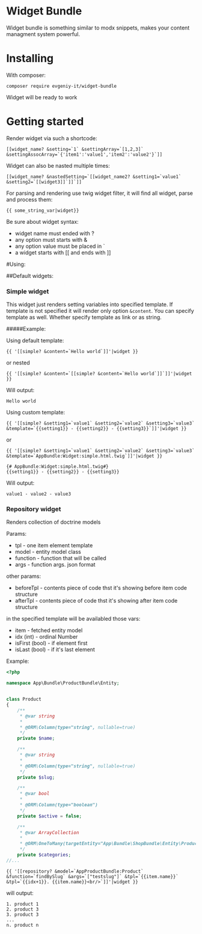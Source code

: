 Widget Bundle
==========

Widget bundle is something similar to modx snippets, makes your content managment system powerful.


# Installing

With composer:
```
composer require evgeniy-it/widget-bundle
```
Widget will be ready to work

# Getting started

Render widget via such a shortcode: 
```
[[widget_name? &setting=`1` &settingArray=`[1,2,3]` &settingAssocArray=`{'item1':'value1','item2':'value2'}`]] 
```
Widget can also be nasted multiple times:
```
[[widget_name? &nastedSetting=`[[widget_name2? &setting1=`value1` &setting2=`[[widget3]]`]]`]]
```

For parsing and rendering use twig widget filter, it will find all widget, parse and process them:
```twig
{{ some_string_var|widget}}
```

Be sure about widget syntax:

* widget name must ended with ?
* any option must starts with &
* any option value must be placed in \`
* a widget starts with [[ and ends with ]]

#Using:
   
##Default widgets:

### Simple widget

This widget just renders setting variables into specified template. If template is not specified it will render only option `&content`.
You can specify template as well. Whether specify template as link or as string.

#####Example:

Using default template:
```twig
{{ '[[simple? &content=`Hello world`]]'|widget }}
```
or nested
```twig
{{ '[[simple? &content=`[[simple? &content=`Hello world`]]`]]'|widget }}
```
Will output:
```
Hello world
```
Using custom template:
```twig
{{ '[[simple? &setting1=`value1` &setting2=`value2` &setting3=`value3` &template=`{{setting1}} - {{setting2}} - {{setting3}}`]]'|widget }}
```
or
```twig
{{ '[[simple? &setting1=`value1` &setting2=`value2` &setting3=`value3` &template=`AppBundle:Widget:simple.html.twig`]]'|widget }}
```
```twig
{# AppBundle:Widget:simple.html.twig#}
{{setting1}} - {{setting2}} - {{setting3}}
```

Will output:
```
value1 - value2 - value3
```

### Repository widget

Renders collection of doctrine models

Params:
* tpl - one item element template
* model - entity model class
* function - function that will be called
* args - function args. json format

other params:
* beforeTpl - contents piece of code thst it's showing before item code structure
* afterTpl - contents piece of code thst it's showing after item code structure

in the specified template will be availabled those vars:
* item - fetched entity model
* idx (int) - ordinal Number
* isFirst (bool) -  if element first
* isLast (bool) - if it's last element

Example:

```php
<?php

namespace App\Bundle\ProductBundle\Entity;


class Product
{
    /**
     * @var string
     *
     * @ORM\Column(type="string", nullable=true)
     */
    private $name;

    /**
     * @var string
     *
     * @ORM\Column(type="string", nullable=true)
     */
    private $slug;

    /**
     * @var bool
     *
     * @ORM\Column(type="boolean")
     */
    private $active = false;

    /**
     * @var ArrayCollection
     *
     * @ORM\OneToMany(targetEntity="App\Bundle\ShopBundle\Entity\ProductCategory", mappedBy="product", cascade={"persist"})
     */
    private $categories;
//...

```

```twig
{{ '[[repository? &model=`AppProductBundle:Product` &function=`findBySlug` &args=`["testslug"]` &tpl=`{{item.name}}` &tpl=`{{idx+1}}. {{item.name}}<br/>`]]'|widget }}
```
will output:

```
1. product 1
2. product 3
3. product 3
...
n. product n
```
